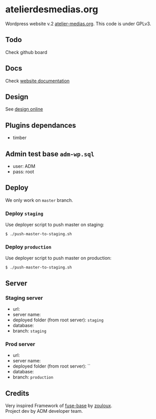 
# atelierdesmedias.org

Wordpress website v.2 [atelier-medias.org](http://www.atelier-medias.org/).
This code is under GPLv3.

## Todo

Check github board

## Docs

Check [website documentation](https://docs.google.com/spreadsheet/ccc?key=0AnxUXXNvhG7ddEJqTkxPS284a3IxRTctVVp3amhrX0E&usp=drive_web#gid=7)

## Design

See [design online](https://projects.invisionapp.com/share/FMGJ96E57TB#/screens/287421915_Desktop_HD_-_Home)
    
## Plugins dependances 

- timber 

## Admin test base `adm-wp.sql`

- user: ADM
- pass: root

## Deploy 

We only work on `master` branch.

### Deploy `staging`

Use deployer script to push master on staging: 

```shell
$ ./push-master-to-staging.sh
```

### Deploy `production` 

Use deployer script to push master on production: 

```shell
$ ./push-master-to-staging.sh
```
   
## Server

### Staging server

- url: []()
- server name: 
- deployed folder (from root server): `staging` 
- database: 
- branch: `staging`

### Prod server 

- url: []()
- server name: 
- deployed folder (from root server): ``
- database: 
- branch: `production`
                
## Credits

Very inspired Framework of [fuse-base](https://github.com/solid-js/fuse-base) by [zouloux](https://github.com/zouloux).  
Project dev by ADM developer team.
 
 
